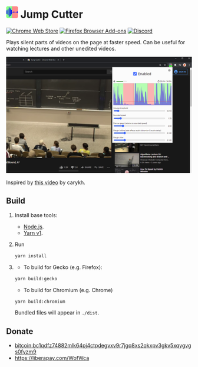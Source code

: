 # <img src="./src/icons/icon.svg" alt="Logo" height="32"/> Jump Cutter

[![Chrome Web Store](https://img.shields.io/chrome-web-store/users/lmppdpldfpfdlipofacekcfleacbbncp?logo=google-chrome)](https://chrome.google.com/webstore/detail/jump-cutter/lmppdpldfpfdlipofacekcfleacbbncp)
[![Firefox Browser Add-ons](https://img.shields.io/amo/users/jump-cutter?logo=firefox-browser)](https://addons.mozilla.org/firefox/addon/jump-cutter)
[![Discord](https://img.shields.io/discord/678444692592918548?logo=discord)](https://discord.gg/HCjghyT)

Plays silent parts of videos on the page at faster speed.
Can be useful for watching lectures and other unedited videos.

![Extension popup screenshot](./screenshots/popup-1280x800.png)

Inspired by [this video](https://youtu.be/DQ8orIurGxw) by carykh.

## Build

1. Install base tools:
    * [Node.js](https://nodejs.org/).
    * [Yarn v1](https://classic.yarnpkg.com/docs/install).
2. Run

    ```bash
    yarn install
    ```

3.
    * To build for Gecko (e.g. Firefox):

    ```bash
    yarn build:gecko
    ```

    * To build for Chromium (e.g. Chrome)

    ```bash
    yarn build:chromium
    ```

    Bundled files will appear in `./dist`.

## Donate

* [bitcoin:bc1qdfz74882mlk64pj4ctpdegvxv9r7jgq8xs2qkxpv3gkv5xqygvgs0fyzm9](bitcoin:bc1qdfz74882mlk64pj4ctpdegvxv9r7jgq8xs2qkxpv3gkv5xqygvgs0fyzm9)
* https://liberapay.com/WofWca
